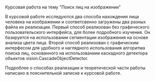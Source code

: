Курсовая работа на тему "Поиск лиц на изображении"

В курсовой работе исследуются два способа нахождения лица человека на изображении и соответсвенно загружены два разных файла их реализации. 
Первый способ реализован без графического пользовательского интерфейса, для более подробного изучения. Он базируется на использовании сегментации изображения на основе анализа цвета лица. 
Второй способ реализован с графическим интерфесом для удобного и наглядного использования алгоритма поиска лиц, основанного на использованиии каскадного детектора объектов vision.CascadeObjectDetector. 

Подроблее о способах реализации и теоретической части работы написано в пояснительной записке к курсовой работе.
